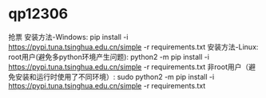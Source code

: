 # qp12306
抢票
安装方法-Windows: pip install -i https://pypi.tuna.tsinghua.edu.cn/simple -r requirements.txt
安装方法-Linux:
root用户(避免多python环境产生问题): python2 -m pip install -i https://pypi.tuna.tsinghua.edu.cn/simple -r requirements.txt
非root用户（避免安装和运行时使用了不同环境）: sudo python2 -m pip install -i https://pypi.tuna.tsinghua.edu.cn/simple -r requirements.txt
